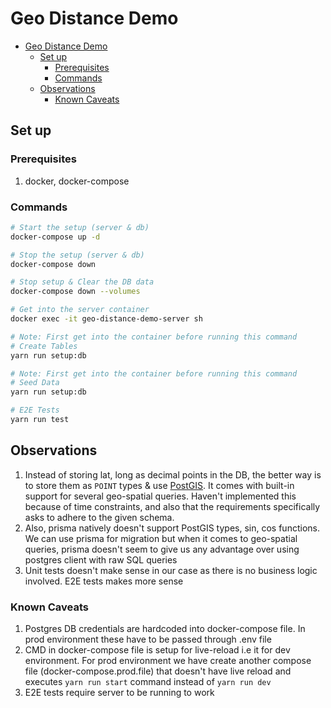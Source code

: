 # Geo Distance Demo

- [Geo Distance Demo](#geo-distance-demo)
  - [Set up](#set-up)
    - [Prerequisites](#prerequisites)
    - [Commands](#commands)
  - [Observations](#observations)
    - [Known Caveats](#known-caveats)

## Set up

### Prerequisites

1. docker, docker-compose

### Commands

```bash
# Start the setup (server & db)
docker-compose up -d

# Stop the setup (server & db)
docker-compose down

# Stop setup & Clear the DB data
docker-compose down --volumes

# Get into the server container
docker exec -it geo-distance-demo-server sh

# Note: First get into the container before running this command
# Create Tables
yarn run setup:db

# Note: First get into the container before running this command
# Seed Data
yarn run setup:db

# E2E Tests
yarn run test
```

## Observations

1. Instead of storing lat, long as decimal points in the DB, the better way is to store them as `POINT` types & use [PostGIS](http://postgis.net/workshops/postgis-intro/geography.html). It comes with built-in support for several geo-spatial queries. Haven't implemented this because of time constraints, and also that the requirements specifically asks to adhere to the given schema.
2. Also, prisma natively doesn't support PostGIS types, sin, cos functions. We can use prisma for migration but when it comes to geo-spatial queries, prisma doesn't seem to give us any advantage over using postgres client with raw SQL queries
3. Unit tests doesn't make sense in our case as there is no business logic involved. E2E tests makes more sense

### Known Caveats

1. Postgres DB credentials are hardcoded into docker-compose file. In prod environment these have to be passed through .env file
2. CMD in docker-compose file is setup for live-reload i.e it for dev environment. For prod environment we have create another compose file (docker-compose.prod.file) that doesn't have live reload and executes `yarn run start` command instead of `yarn run dev`
3. E2E tests require server to be running to work
